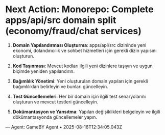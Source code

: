 # Next Action: Monorepo: Complete apps/api/src domain split (economy/fraud/chat services)

1. **Domain Yapılandırması Oluşturma**: apps/api/src dizininde yeni ekonomi, dolandırıcılık ve sohbet hizmetleri için gerekli dizin yapısını oluşturun.

2. **Kod Taşınması**: Mevcut kodları ilgili yeni dizinlere taşıyın ve uygun biçimde yeniden yapılandırın.

3. **Bağımlılık Yönetimi**: Yeni oluşturulan domain yapıları için gerekli bağımlılıkları belirleyin ve bunları güncelleyin.

4. **Test Güncellemeleri**: Her bir domain için ilgili test senaryolarını oluşturun ve mevcut testleri güncelleyin.

5. **Dokümantasyon ve Yansıtma**: Yapılan değişiklikleri belgeleyin ve ilgili dökümantasyonda güncellemeler yapın.

— Agent: GameBY Agent • 2025-08-16T12:34:05.043Z
